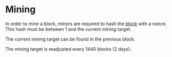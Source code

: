 # Mining

In order to mine a block, miners are required to hash the [block](/blocks) with a nonce. This hash must be between 1 and the current mining target. 

The current mining target can be found in the previous block.

The mining target is readjusted every 1440 blocks (2 days).